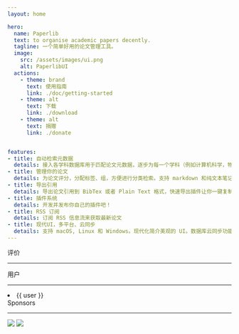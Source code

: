 ```yaml
---
layout: home

hero:
  name: Paperlib
  text: to organise academic papers decently. 
  tagline: 一个简单好用的论文管理工具。
  image:
    src: /assets/images/ui.png
    alt: PaperlibUI
  actions:
    - theme: brand
      text: 使用指南
      link: ./doc/getting-started
    - theme: alt
      text: 下载
      link: ./download
    - theme: alt
      text: 捐赠
      link: ./donate


features:
- title: 自动检索元数据
  details: 接入各学科数据库用于匹配论文元数据，逐步为每一个学科（例如计算机科学，物理学等）定制化数据库组合提高检索精度。尤其是精准的会议论文元数据检索能力
- title: 管理你的论文
  details: 为论文评分，分配标签、组，方便进行分类检索。支持 markdown 和纯文本笔记
- title: 导出引用
  details: 导出论文引用到 BibTex 或者 Plain Text 格式，快速导出插件让你一键复制 BibTex。同时支持 Word 插件
- title: 插件系统
  details: 开发并发布你自己的插件吧！
- title: RSS 订阅
  details: 订阅 RSS 信息流来获取最新论文
- title: 现代UI，多平台、云同步
  details: 支持 macOS, Linux 和 Windows。现代化简介美观的 UI。数据库云同步功能，跨平台随处访问您的论文库
---
```


<script setup>
import { VPTeamMembers } from 'vitepress/theme'

const members = [
  {
    avatar: 'https://avatars.githubusercontent.com/u/9260067?v=4',
    name: '@seon**inp',
    org: 'actionpower.kr',
    desc: 'Thank you for this great piece of software! Makes my life much easier. I have fond memories of iTunes and PaperLib is giving me similar vibes.',
  },
  {
    avatar: 'https://avatars.githubusercontent.com/u/6159411?v=4',
    name: '@Pe**Foo',
    org: 'Opera Inc.',
    desc: 'Thanks for your great work! I have been using this app the manage all my papers now and it is working really well!',
  },
  {
    avatar: 'https://avatars.githubusercontent.com/u/15147123?v=4',
    name: '@jis**qing',
    org: 'California Institute of Technology',
    desc: 'PaperLib is absolutely a great tool for paper management in many academic areas.',
  },

]

const users = [
  'AS201773 University of Warwick',
  'AS201773 Zhejiang University',
  'AS201773 Xiamen University',
  'AS201773 Ocean University of China',
  'AS46 Rutgers, The State University',
  'AS15496 Aalto University',
  'AS13371 Duke University',
  'AS3794 Texas A&M University',
  'AS23162 University of Kentucky',
  'AS15318 McGill University',
  'AS16643 Virginia Commonwealth University',
  'AS3999 The Pennsylvania State University',
  'AS24436 University of Queensland',
  'AS9419 Nanyang Technological University',
  'AS7582 University of Macau',
  'AS47 University of Southern California',
  'AS26934 University of Missouri-Columbia',
  'AS20162 University of Texas at Dallas',
  'AS1851 The University of Adelaide',
  'AS23859 University of New South Wales',
  'AS46543 University of Maryland at Baltimore',
  'AS56132 Monash University,',
  'AS42289 ITMO University',
  'AS2501 The University of Tokyo',
  'AS4158 City University of Hong Kong',
  'AS3363 Hong Kong University of Science and Technology',
  'AS17 Purdue University',
  'AS24371 Jilin University',
  'AS1706 University of Arizona',
  'AS2504 Kyoto University',
  'AS53403 Mount Royal University'
].map((user) => {
  return user.split(' ').slice(1).join(' ');
}).sort()

</script>

<div class="flex flex-col mt-20 px-6">
  <div class="m-auto text-2xl font-bold"> 
    评价
  </div>
  <hr class='max-w-[250px] w-[250px] mx-auto mt-4 mb-8' />
  <VPTeamMembers size="small" :members="members" />
</div>

<div class="flex flex-col mt-20">
  <div class="m-auto text-2xl font-bold"> 用户 </div>
  <hr class='max-w-[250px] w-[250px] mx-auto mt-4 mb-8' />
  <div class="m-auto grid lg:grid-cols-2 grid-cols-1 gap-2">
    <li v-for="(user, index) in users" :key="index">
      {{ user }}
    </li>
  </div>
</div>

<div class="flex flex-col mt-20">
  <div class="m-auto text-2xl font-bold"> Sponsors </div>
  <hr class='max-w-[250px] w-[250px] mx-auto mt-4 mb-8' />
  <div class="flex justify-center space-x-10">
    <img class="my-auto h-20 bg-white" src="/assets/images/sponsors/MacStadium.png" style="box-shadow: none" />
    <img class="my-auto h-10 bg-white" src="/assets/images/sponsors/digitalocean.svg" style="box-shadow: none" />
  </div>
</div>